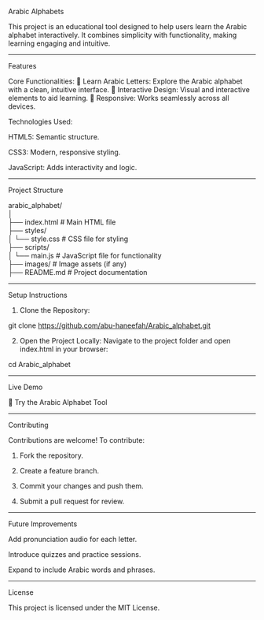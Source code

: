 Arabic Alphabets

This project is an educational tool designed to help users learn the Arabic alphabet interactively. It combines simplicity with functionality, making learning engaging and intuitive.


---

Features

Core Functionalities:
📝 Learn Arabic Letters: Explore the Arabic alphabet with a clean, intuitive interface.
🎨 Interactive Design: Visual and interactive elements to aid learning.
📱 Responsive: Works seamlessly across all devices.

Technologies Used:

HTML5: Semantic structure.

CSS3: Modern, responsive styling.

JavaScript: Adds interactivity and logic.



---

Project Structure

arabic_alphabet/  
│  
├── index.html          # Main HTML file  
├── styles/  
│   └── style.css       # CSS file for styling  
├── scripts/  
│   └── main.js         # JavaScript file for functionality  
├── images/             # Image assets (if any)  
├── README.md           # Project documentation


---

Setup Instructions

1. Clone the Repository:



git clone https://github.com/abu-haneefah/Arabic_alphabet.git

2. Open the Project Locally:
Navigate to the project folder and open index.html in your browser:



cd Arabic_alphabet


---

Live Demo

🔗 Try the Arabic Alphabet Tool


---

Contributing

Contributions are welcome! To contribute:

1. Fork the repository.


2. Create a feature branch.


3. Commit your changes and push them.


4. Submit a pull request for review.




---

Future Improvements

Add pronunciation audio for each letter.

Introduce quizzes and practice sessions.

Expand to include Arabic words and phrases.



---

License

This project is licensed under the MIT License.